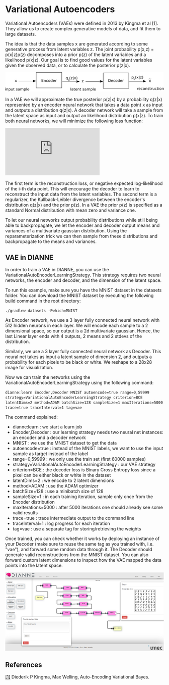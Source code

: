 # Variational Autoencoders

Variational Autoencoders (VAEs) were defined in 2013 by Kingma et al [1]. They allow us to create complex generative models of data, and fit them to large datasets. 

The idea is that the data samples x are generated according to some generative process from latent variables z. The joint probability p(x,z) = p(x|z)p(z) decomposes into a prior p(z) of the latent variables and a likelihood p(x|z). Our goal is to find good values for the latent variables given the observed data, or to calculate the posterior p(z|x).

![vae diagram](figures/vae-diagram.png)

In a VAE we will approximate the true posterior p(z|x) by a probability q(z|x) represented by an encoder neural network that takes a data point x as input and outputs a distribution q(z|x). A decoder network will take a sample from the latent space as input and output an likelihood distribution p(x|z). To train both neural networks, we will minimize the following loss function:

![vae loss](https://latex.codecogs.com/gif.latex?L_i%28%5Ctheta%2C%5Cphi%29%20%3D%20-E_%7Bz%7Eq_%5Ctheta%28z%7Cx_i%29%7D%5B%5Clog%20p_%5Cphi%28x_i%7Cz%29%5D%20&plus;%20KL%28q_%5Ctheta%28z%7Cx_i%29%7C%7Cp%28z%29%29%29)

The first term is the reconstruction loss, or negative expected log-likelihood of the i-th data point. This will encourage the decoder to learn to reconstruct the input data from the latent variables. The second term is a regularizer, the Kullback-Leibler divergence between the encoder's distribution q(z|x) and the prior p(z). In a VAE the prior p(z) is specified as a standard Normal distribution with mean zero and variance one.

To let our neural networks output probability distributions while still being able to backpropagate, we let the encoder and decoder output means and variances of a multivariate gaussian distribution. Using the reparameterization trick we can then sample from these distributions and backpropagate to the means and variances.


## VAE in DIANNE

In order to train a VAE in DIANNE, you can use the VariationalAutoEncoderLearningStrategy. This strategy requires two neural networks, the encoder and decoder, and the dimension of the latent space. 

To run this example, make sure you have the MNIST dataset in the datasets folder. You can download the MNIST dataset by executing the following build command in the root directory:
```
./gradlew datasets -Pwhich=MNIST
```

As Encoder network, we use a 3 layer fully connected neural network with 512 hidden neurons in each layer. We will encode each sample to a 2 dimensional space, so our output is a 2d multivariate gaussian. Hence, the last Linear layer ends with 4 outputs, 2 means and 2 stdevs of the distribution.

Similarly, we use a 3 layer fully connected neural network as Decoder. This neural net takes as input a latent sample of dimension 2, and outputs a probability for each pixels to be black or white. We reshape to a 28x28 image for visualization.

Now we can train the networks using the VariationalAutoEncoderLearningStrategy using the following command: 

```
dianne:learn Encoder,Decoder MNIST autoencode=true range=0,59999 strategy=VariationalAutoEncoderLearningStrategy criterion=BCE latentDims=2 method=ADAM batchSize=128 sampleSize=1 maxIterations=5000 trace=true traceInterval=1 tag=vae
```

The command explained:

* dianne:learn : we start a learn job
* Encoder,Decoder : our learning strategy needs two neural net instances: an encoder and a decoder network
* MNIST : we use the MNIST dataset to get the data 
* autoencode=true : instead of the MNIST labels, we want to use the input sample as target instead of the label
* range=0,59999 : we only use the train set (first 60000 samples) 
* strategy=VariationalAutoEncoderLearningStrategy  : our VAE strategy
* criterion=BCE : the decoder loss is Binary Cross Entropy loss since a pixel can be either black or white in the dataset
* latentDims=2 : we encode to 2 latent dimensions
* method=ADAM : use the ADAM optimizer
* batchSize=128 : use a minibatch size of 128
* sampleSize=1 : in each training iteration, sample only once from the Encoder distribution
* maxIterations=5000 : after 5000 iterations one should already see some valid results
* trace=true : trace intermediate output to the command line
* traceInterval=1 : log progress for each iteration
* tag=vae : use a separate tag for storing/retrieving the weights

Once trained, you can check whether it works by deploying an instance of your Decoder (make sure to reuse the same tag as you trained with, i.e. "vae"), and forward some random data through it. The Decoder should generate valid reconstructions from the MNIST dataset. You can also forward custom latent dimensions to inspect how the VAE mapped the data points into the latent space. 

![vae](figures/vae.png)


## References

[[1]](https://arxiv.org/abs/1312.6114) Diederik P Kingma, Max Welling, Auto-Encoding Variational Bayes.